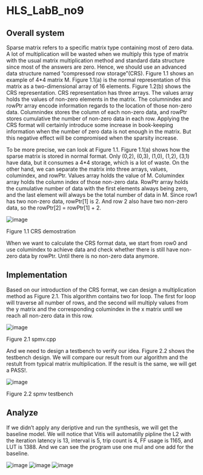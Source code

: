 # HLS_LabB_no9

## Overall system
Sparse matrix refers to a specific matrix type containing most of zero data. A lot of multiplication will be wasted when we multiply this type of matrix with the usual matrix multiplication method and standard data structure since most of the answers are zero. Hence, we should use an advanced data structure named “compressed row storage”(CRS). Figure 1.1 shows an example of 4*4 matrix M. Figure 1.1(a) is the normal representation of this matrix as a two-dimensional array of 16 elements. Figure 1.2(b) shows the CRS representation. CRS representation has three arrays. The values array holds the values of non-zero elements in the matrix. The columnindex and rowPtr array encode information regards to the location of those non-zero data. Columnindex stores the column of each non-zero data, and rowPtr stores cumulative the number of non-zero data in each row. Applying the CRS format will certainly introduce some increase in book-keeping information when the number of zero data is not enough in the matrix. But this negative effect will be compromised when the sparsity increase.

To be more precise, we can look at Figure 1.1. Figure 1.1(a) shows how the sparse matrix is stored in normal format. Only (0,2), (0,3), (1,0), (1,2), (3,1) have data, but it consumes a 4*4 storage, which is a lot of waste. On the other hand, we can separate the matrix into three arrays, values, columindex, and rowPtr. Values array holds the value of M. Columindex array holds the column index of those non-zero data. RowPtr array holds the cumulative number of data with the first elements always being zero, and the last element will always be the total number of data in M. Since row1 has two non-zero data, rowPtr[1] is 2. And row 2 also have two non-zero data, so the rowPtr[2] = rowPtr[1] + 2.  
 
![image](https://user-images.githubusercontent.com/76727373/160271825-f65e7b6f-6b09-4e27-80bf-eb527532a1f2.png)

Figure 1.1 CRS demostration

When we want to calculate the CRS format data, we start from row0 and use columindex to achieve data and check whether there is still have non-zero data by rowPtr. Until there is no non-zero data anymore.

## Implementation
Based on our introduction of the CRS format, we can design a multiplication method as Figure 2.1. This algorithm contains two for loop. The first for loop will traverse all number of rows, and the second will multiply values from the y matrix and the corresponding columindex in the x matrix until we reach all non-zero data in this row.

![image](https://user-images.githubusercontent.com/76727373/160271832-cf8d658d-f6bc-42c8-8b13-2ecfd4647ebe.png)

Figure 2.1 spmv.cpp

And we need to design a testbench to verify our idea. Figure 2.2 shows the testbench design. We will compare our result from our algorithm and the restult from typical matrix multiplication. If the result is the same, we will get a PASS!.

![image](https://user-images.githubusercontent.com/76727373/160271838-e6a582d0-b507-42f1-96bc-737116b4dc0b.png)

Figure 2.2 spmv testbench

## Analyze
If we didn’t apply any deriptive and run the synthesis, we will get the baseline model. We will notice that Vitis will automatilly pipline the L2 with the iteration latency is 13, interval is 5, trip count is 4, FF usage is 1165, and LUT is 1388. And we can see the program use one mul and one add for the baseline.

![image](https://user-images.githubusercontent.com/76727373/160271848-e4b68349-035d-4a12-a763-169cfd22b946.png)
![image](https://user-images.githubusercontent.com/76727373/160271850-7c27b911-e646-4bf1-8d45-bc0d6eb3a30a.png)
![image](https://user-images.githubusercontent.com/76727373/160271851-c098aaf5-b53a-40a9-8abe-433af86ef930.png)


